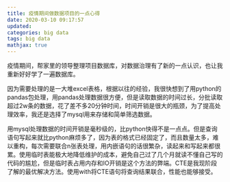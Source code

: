 ```yaml
---
title: 疫情期间做数据项目的一点心得
date: 2020-03-10 09:17:57
updated: 
categories: big data
tags: big data
mathjax: true
---
```

疫情期间，帮家里的领导整理项目数据库，对数据治理有了新的一点认识，也让我重新好好学了一遍数据库。

因为需要处理的是一大堆excel表格，根据以往的经验，我很快想到了用python的pandas包处理，用pandas处理数据很方便，但是读取数据的时间过长，分批读取超过2w条的数据，花了差不多20分钟时间，时间开销是很大的瓶颈，为了提高处理效率，我还是选择了mysql用来存储和简单筛选数据。

用mysql处理数据的时间开销是毫秒级的，比python快得不是一点点。但是查询语句写起来就比python麻烦多了，因为表的格式已经固定了，而且数量太多，难以重构，每次需要联合n张表处理，用内嵌语句的话很繁杂，读起来和写起来都很累。使用临时表能极大地降低维护的成本，避免自己过了几个月就读不懂自己写的代码的尴尬，但是临时表占用内存和IO开销是这个方法的弊端。CTE是我现阶段了解的最优解决方法。使用with将CTE语句将查询结果联合，性能也能够接受。